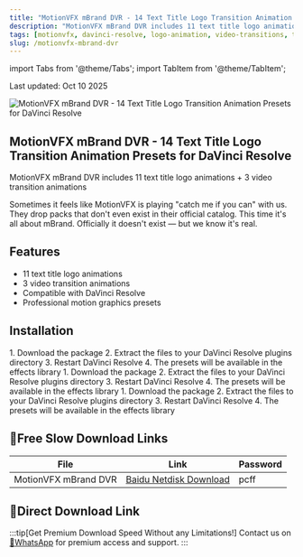 ```yaml
---
title: "MotionVFX mBrand DVR - 14 Text Title Logo Transition Animation Presets for DaVinci Resolve"
description: "MotionVFX mBrand DVR includes 11 text title logo animations and 3 video transition animations for DaVinci Resolve"
tags: [motionvfx, davinci-resolve, logo-animation, video-transitions, text-animation]
slug: /motionvfx-mbrand-dvr
---
```


import Tabs from '@theme/Tabs';
import TabItem from '@theme/TabItem';

<div align="left">
  Last updated: Oct 10 2025
</div>

![MotionVFX mBrand DVR - 14 Text Title Logo Transition Animation Presets for DaVinci Resolve](https://www.gfxcamp.com/wp-content/uploads/2025/10/MotionVFX-–-mBrand-DVR.jpg)

## MotionVFX mBrand DVR - 14 Text Title Logo Transition Animation Presets for DaVinci Resolve

MotionVFX mBrand DVR includes 11 text title logo animations + 3 video transition animations

Sometimes it feels like MotionVFX is playing "catch me if you can" with us. They drop packs that don't even exist in their official catalog. This time it's all about mBrand. Officially it doesn't exist — but we know it's real.

## Features

- 11 text title logo animations
- 3 video transition animations
- Compatible with DaVinci Resolve
- Professional motion graphics presets

## Installation

<Tabs>
<TabItem value="macos" label="macOS">
1. Download the package
2. Extract the files to your DaVinci Resolve plugins directory
3. Restart DaVinci Resolve
4. The presets will be available in the effects library
</TabItem>
<TabItem value="windows" label="Windows">
1. Download the package
2. Extract the files to your DaVinci Resolve plugins directory
3. Restart DaVinci Resolve
4. The presets will be available in the effects library
</TabItem>
<TabItem value="linux" label="Linux">
1. Download the package
2. Extract the files to your DaVinci Resolve plugins directory
3. Restart DaVinci Resolve
4. The presets will be available in the effects library
</TabItem>
</Tabs>

## 🐌Free Slow Download Links

| File | Link | Password |
|------|----------|----------|
| MotionVFX mBrand DVR | [Baidu Netdisk Download](https://pan.baidu.com/s/1ibwocI1A9QH1dfJrTcayjw?pwd=pcff) | pcff |

## 🚀Direct Download Link
:::tip[Get Premium Download Speed Without any Limitations!]
Contact us on [💬WhatsApp](https://wa.me/+8613237610083) for premium  access and support.
:::